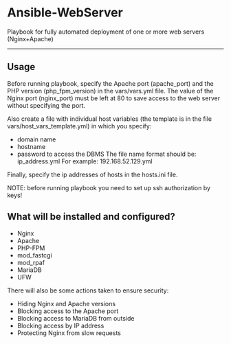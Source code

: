 # Ansible-WebServer
Playbook for fully automated deployment of one or more web servers (Nginx+Apache)

____

## Usage

Before running playbook, specify the Apache port (apache_port) and the PHP version (php_fpm_version) in the vars/vars.yml file. The value of the Nginx port (nginx_port) must be left at 80 to save access to the web server without specifying the port.

Also create a file with individual host variables (the template is in the file vars/host_vars_template.yml) in which you specify:
- domain name
- hostname
- password to access the DBMS
The file name format should be: ip_address.yml
For example: 192.168.52.129.yml

Finally, specify the ip addresses of hosts in the hosts.ini file.

NOTE: before running playbook you need to set up ssh authorization by keys!

## What will be installed and configured?
- Nginx
- Apache
- PHP-FPM
- mod_fastcgi
- mod_rpaf
- MariaDB
- UFW

There will also be some actions taken to ensure security:
- Hiding Nginx and Apache versions
- Blocking access to the Apache port
- Blocking access to MariaDB from outside
- Blocking access by IP address
- Protecting Nginx from slow requests

